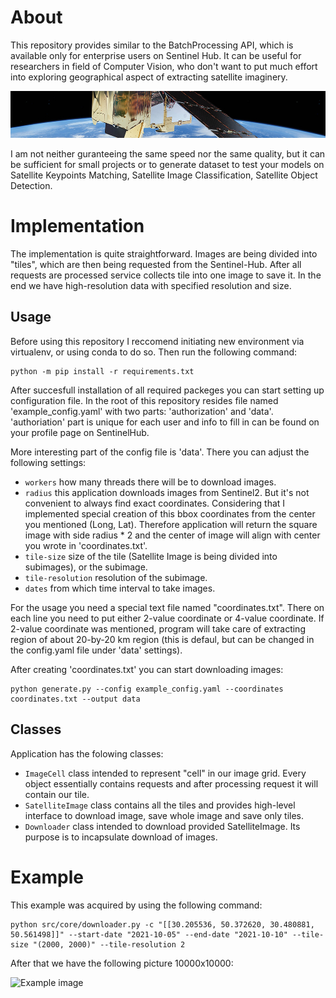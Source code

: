 # About
This repository provides similar to the BatchProcessing API, which is available only for enterprise users on Sentinel Hub. It can be useful for researchers in field of Computer Vision, who don't want to put much effort into exploring geographical aspect of extracting satellite imaginery.

![Image of the satellite](./misc/satellite.jpg)

I am not neither guranteeing the same speed nor the same quality, but it can be sufficient for small projects or to generate dataset to test your models on Satellite Keypoints Matching, Satellite Image Classification, Satellite Object Detection.

# Implementation
The implementation is quite straightforward. Images are being divided into "tiles", which are then being requested from the Sentinel-Hub. After all requests are processed service collects tile into one image to save it. In the end we have high-resolution data with specified resolution and size.

## Usage
Before using this repository I reccomend initiating new environment via virtualenv, or using conda to do so. Then run the following command:
```
python -m pip install -r requirements.txt
```
After succesfull installation of all required packeges you can start setting up configuration file. In the root of this repository resides file named 'example_config.yaml' with two parts: 'authorization' and 'data'. 'authoriation' part is unique for each user and info to fill in can be found on your profile page on SentinelHub.

More interesting part of the config file is 'data'. There you can adjust the following settings:
- `workers` how many threads there will be to download images.
- `radius` this application downloads images from Sentinel2. But it's not convenient to always find exact coordinates. Considering that I implemented special creation of this bbox coordinates from the center you mentioned (Long, Lat). Therefore application will return the square image with side radius * 2 and the center of image will align with center you wrote in 'coordinates.txt'.
- `tile-size` size of the tile (Satellite Image is being divided into subimages), or the subimage.
- `tile-resolution` resolution of the subimage.
- `dates` from which time interval to take images.

For the usage you need a special text file named "coordinates.txt". There on each line you need to put either 2-value coordinate or 4-value coordinate. If 2-value coordinate was mentioned, program will take care of extracting region of about 20-by-20 km region (this is defaul, but can be changed in the config.yaml file under 'data' settings).

After creating 'coordinates.txt' you can start downloading images:
```
python generate.py --config example_config.yaml --coordinates coordinates.txt --output data
```

## Classes
Application has the folowing classes:

- `ImageCell` class intended to represent "cell" in our image grid. Every object essentially contains requests and after processing request it will contain our tile.
- `SatelliteImage` class contains all the tiles and provides high-level interface to download image, save whole image and save only tiles.
- `Downloader` class intended to download provided SatelliteImage. Its purpose is to incapsulate download of images.

# Example

This example was acquired by using the following command:

```
python src/core/downloader.py -c "[[30.205536, 50.372620, 30.480881, 50.561498]]" --start-date "2021-10-05" --end-date "2021-10-10" --tile-size "(2000, 2000)" --tile-resolution 2
```

After that we have the following picture 10000x10000:

![Example image](./misc/example.png)